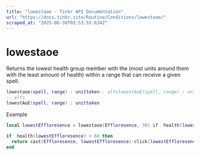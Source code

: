 ```yaml
---
title: "lowestaoe - Tinkr API Documentation"
url: "https://docs.tinkr.site/Routine/Conditions/lowestaoe/"
scraped_at: "2025-06-30T02:53:55.634Z"
---
```


# lowestaoe

Returns the lowest health group member with the (most units around them with the least amount of health) within a range that can receive a given spell.

```lua
lowestaoe(spell, range) : unittoken-- altslowestAoE(spell, range) : unittokenlowestaoe(spell, range) : unittoken
-- alts
lowestAoE(spell, range) : unittoken
```

Example

```lua
local lowestEffloresence = lowestaoe(Effloresence, 30) if  health(lowestEffloresence) < 60 then  return cast(Effloresence, lowestEffloresence):click(lowestEffloresencex,lowestEffloresencey,lowestEffloresencez)endlocal lowestEffloresence = lowestaoe(Effloresence, 30)

if  health(lowestEffloresence) < 60 then
  return cast(Effloresence, lowestEffloresence):click(lowestEffloresencex,lowestEffloresencey,lowestEffloresencez)
end
```